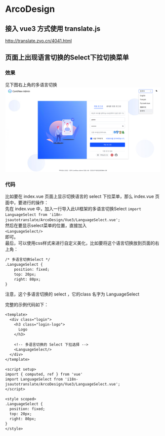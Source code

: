 # ArcoDesign

## 接入 vue3 方式使用 translate.js
http://translate.zvo.cn/4041.html

## 页面上出现语言切换的Select下拉切换菜单

### 效果
见下图右上角的多语言切换  
![](./resource/preview.png)

### 代码

比如要在 index.vue 页面上显示切换语言的 select 下拉菜单，那么 index.vue 页面中，要进行的操作：  
先在 index.vue 中，加入一行导入此UI框架的多语言切换Select 
````import LanguageSelect from 'i18n-jsautotranslate/ArcoDesign/Vue3/LanguageSelect.vue';````  
然后在要显示select菜单的位置，直接加入  
````<LanguageSelect/>````  
即可。  
最后，可以使用css样式来进行自定义美化，比如要将这个语言切换放到页面的右上角：
````
/* 多语言切换Select */
.LanguageSelect {
	position: fixed;
	top: 20px;
	right: 80px;
}
````
注意，这个多语言切换的 select ，它的class 名字为 LanguageSelect  

完整的示例代码如下：
````
<template>
  <div class="login">
    <h3 class="login-logo">
      Logo
    </h3>

    <!-- 多语言切换的 Select 下拉选择 -->
    <LanguageSelect/>
  </div>
</template>

<script setup>
import { computed, ref } from 'vue'
import LanguageSelect from 'i18n-jsautotranslate/ArcoDesign/Vue3/LanguageSelect.vue';
</script>

<style scoped>
.LanguageSelect {
  position: fixed;
  top: 20px;
  right: 80px;
}
</style>
````

